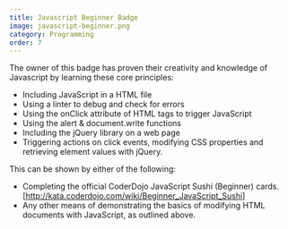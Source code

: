 ```yaml
---
title: Javascript Beginner Badge
image: javascript-beginner.png
category: Programming
order: 7
---
```


The owner of this badge has proven their creativity and knowledge of Javascript by learning these core principles:

- Including JavaScript in a HTML file
- Using a linter to debug and check for errors
- Using the onClick attribute of HTML tags to trigger JavaScript
- Using the alert & document.write functions
- Including the jQuery library on a web page
- Triggering actions on click events, modifying CSS properties and retrieving element values with jQuery.

This can be shown by either of the following:

- Completing the official CoderDojo JavaScript Sushi (Beginner) cards. [http://kata.coderdojo.com/wiki/Beginner_JavaScript_Sushi]
- Any other means of demonstrating the basics of modifying HTML documents with JavaScript, as outlined above.